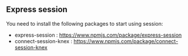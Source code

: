 ## Express session

You need to install the following packages to start using session:
- express-session : https://www.npmjs.com/package/express-session
- connect-session-knex : https://www.npmjs.com/package/connect-session-knex
